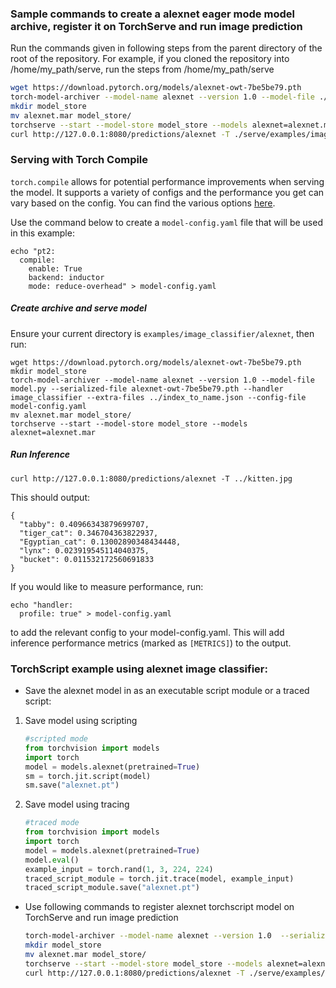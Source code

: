 ### Sample commands to create a alexnet eager mode model archive, register it on TorchServe and run image prediction

Run the commands given in following steps from the parent directory of the root of the repository. For example, if you cloned the repository into /home/my_path/serve, run the steps from /home/my_path/serve

```bash
wget https://download.pytorch.org/models/alexnet-owt-7be5be79.pth
torch-model-archiver --model-name alexnet --version 1.0 --model-file ./serve/examples/image_classifier/alexnet/model.py --serialized-file alexnet-owt-7be5be79.pth --handler image_classifier --extra-files ./serve/examples/image_classifier/index_to_name.json
mkdir model_store
mv alexnet.mar model_store/
torchserve --start --model-store model_store --models alexnet=alexnet.mar
curl http://127.0.0.1:8080/predictions/alexnet -T ./serve/examples/image_classifier/kitten.jpg
```

### Serving with Torch Compile
`torch.compile` allows for potential performance improvements when serving the model. It supports a variety of configs and the performance you get can vary based on the config. You can find the various options [here](https://pytorch.org/docs/stable/generated/torch.compile.html).

Use the command below to create a `model-config.yaml` file that will be used in this example:

```
echo "pt2:
  compile:
    enable: True
    backend: inductor
    mode: reduce-overhead" > model-config.yaml
```

##### Create archive and serve model
Ensure your current directory is `examples/image_classifier/alexnet`, then run:

```
wget https://download.pytorch.org/models/alexnet-owt-7be5be79.pth
mkdir model_store
torch-model-archiver --model-name alexnet --version 1.0 --model-file model.py --serialized-file alexnet-owt-7be5be79.pth --handler image_classifier --extra-files ../index_to_name.json --config-file model-config.yaml
mv alexnet.mar model_store/
torchserve --start --model-store model_store --models alexnet=alexnet.mar
```

##### Run Inference
```
curl http://127.0.0.1:8080/predictions/alexnet -T ../kitten.jpg
```
This should output:
```
{
  "tabby": 0.40966343879699707,
  "tiger_cat": 0.346704363822937,
  "Egyptian_cat": 0.13002890348434448,
  "lynx": 0.023919545114040375,
  "bucket": 0.011532172560691833
}
```
If you would like to measure performance, run:
```
echo "handler:
  profile: true" > model-config.yaml
```
to add the relevant config to your model-config.yaml. This will add inference performance metrics (marked as `[METRICS]`) to the output.

### TorchScript example using alexnet image classifier:

* Save the alexnet model in as an executable script module or a traced script:

1. Save model using scripting
   ```python
   #scripted mode
   from torchvision import models
   import torch
   model = models.alexnet(pretrained=True)
   sm = torch.jit.script(model)
   sm.save("alexnet.pt")
   ```

2. Save model using tracing
   ```python
   #traced mode
   from torchvision import models
   import torch
   model = models.alexnet(pretrained=True)
   model.eval()
   example_input = torch.rand(1, 3, 224, 224)
   traced_script_module = torch.jit.trace(model, example_input)
   traced_script_module.save("alexnet.pt")
   ```

* Use following commands to register alexnet torchscript model on TorchServe and run image prediction

    ```bash
    torch-model-archiver --model-name alexnet --version 1.0  --serialized-file alexnet.pt --extra-files ./serve/examples/image_classifier/index_to_name.json --handler image_classifier
    mkdir model_store
    mv alexnet.mar model_store/
    torchserve --start --model-store model_store --models alexnet=alexnet.mar
    curl http://127.0.0.1:8080/predictions/alexnet -T ./serve/examples/image_classifier/kitten.jpg
    ```
